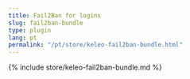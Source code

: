 ```yaml
---
title: Fail2Ban for logins
slug: fail2ban-bundle
type: plugin
lang: pt
permalink: "/pt/store/keleo-fail2ban-bundle.html"
---
```


{% include store/keleo-fail2ban-bundle.md %}
